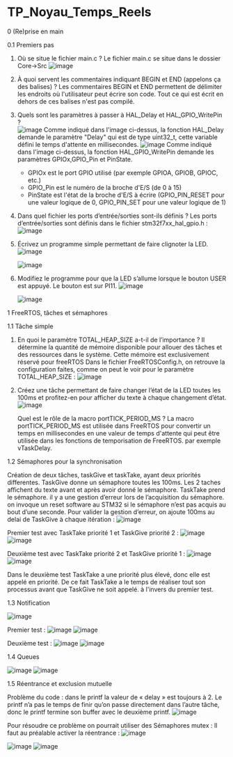 # TP_Noyau_Temps_Reels

0 (Re)prise en main

0.1 Premiers pas

  1.  Où se situe le fichier main.c ?
      Le fichier main.c se situe dans le dossier Core->Src
      ![image](https://user-images.githubusercontent.com/125466579/230084485-75f504f9-b557-4707-b96b-78e90a42add7.png)
      
  2.  À quoi servent les commentaires indiquant BEGIN et END (appelons ça des balises) ?
      Les commentaires BEGIN et END permettent de délimiter les endroits où l'utilisateur peut écrire son code. Tout ce qui est écrit en dehors de ces balises n'est pas compilé.
      
  3.  Quels sont les paramètres à passer à HAL_Delay et HAL_GPIO_WritePin ?    
      ![image](https://user-images.githubusercontent.com/125466579/230079394-39f86adf-b0ae-413e-822a-342cf8f99ee3.png)
      Comme indiqué dans l'image ci-dessus, la fonction HAL_Delay demande le paramètre "Delay" qui est de type uint32_t, cette variable défini le temps d'attente en millisecondes.
      ![image](https://user-images.githubusercontent.com/125466579/230079856-a7c3c1e4-55b9-492e-9c6f-1e45a23bb3e8.png)
      Comme indiqué dans l'image ci-dessus, la fonction HAL_GPIO_WritePin demande les paramètres GPIOx,GPIO_Pin et PinState.
        - GPIOx est le port GPIO utilisé (par exemple GPIOA, GPIOB, GPIOC, etc.)
        - GPIO_Pin est le numéro de la broche d'E/S (de 0 à 15)
        - PinState est l'état de la broche d'E/S à écrire (GPIO_PIN_RESET pour une valeur logique de 0, GPIO_PIN_SET pour une valeur logique de 1)
        
  4.  Dans quel fichier les ports d’entrée/sorties sont-ils définis ?
      Les ports d’entrée/sorties sont définis dans le fichier stm32f7xx_hal_gpio.h :
      ![image](https://user-images.githubusercontent.com/125466579/230081914-bc463b8d-f642-466c-9fcb-2ac6f1dda681.png)
      
  5.  Écrivez un programme simple permettant de faire clignoter la LED.
      ![image](https://user-images.githubusercontent.com/125466579/230084374-3eadabfe-c572-44fe-a666-d6fe24c52650.png)

      ![image](https://user-images.githubusercontent.com/125466579/230084287-2884fd69-048f-430c-bde1-f26d9adc7fd1.png)
      
  6.  Modifiez le programme pour que la LED s’allume lorsque le bouton USER est appuyé. Le bouton est sur PI11.
      ![image](https://user-images.githubusercontent.com/125466579/230085232-f47f2d5c-2309-42fc-8a92-01464dadfcf5.png)

      ![image](https://user-images.githubusercontent.com/125466579/230085085-74e6df64-8f54-415e-9d67-03bd09b75be7.png)
      
1 FreeRTOS, tâches et sémaphores

1.1 Tâche simple

  1.  En quoi le paramètre TOTAL_HEAP_SIZE a-t-il de l’importance ?
      Il détermine la quantité de mémoire disponible pour allouer des tâches et des ressources dans le système. Cette mémoire est exclusivement réservé pour freeRTOS
      Dans le fichier FreeRTOSConfig.h, on retrouve la configuration faites, comme on peut le voir pour le paramètre TOTAL_HEAP_SIZE : 
      ![image](https://user-images.githubusercontent.com/125466579/236872011-932165c9-fe78-41a9-8192-912695cd9c9c.png)
      
  2. Créez une tâche permettant de faire changer l’état de la LED toutes les 100ms et profitez-en pour afficher du texte à chaque changement d’état.
     ![image](https://user-images.githubusercontent.com/125466579/236872752-21147bd6-b980-42ff-848c-60f8c7d04d54.png)
    
     Quel est le rôle de la macro portTICK_PERIOD_MS ?
     La macro portTICK_PERIOD_MS est utilisée dans FreeRTOS pour convertir un temps en millisecondes en une valeur de temps d'attente qui peut être utilisée dans les fonctions de temporisation de FreeRTOS. par exemple vTaskDelay.
     
1.2 Sémaphores pour la synchronisation
  
  Création de deux tâches, taskGive et taskTake, ayant deux priorités differentes. TaskGive donne un sémaphore toutes les 100ms. Les 2 taches affichent du texte avant et après avoir donné le sémaphore. TaskTake prend le sémaphore. il y a une gestion d’erreur lors de l’acquisition du sémaphore. on invoque un reset software au STM32 si le sémaphore n’est pas acquis au bout d’une seconde. Pour valider la gestion d’erreur, on ajoute 100ms au delai de TaskGive à chaque itération :
  ![image](https://user-images.githubusercontent.com/125466579/236873880-506a1d8a-0b21-4fa5-9bef-1c8b99640ed1.png)
  
  Premier test avec TaskTake priorité 1 et TaskGive priorité 2 : 
  ![image](https://user-images.githubusercontent.com/125466579/236874431-295041d6-b1dc-4c63-b881-c916007df59b.png)
  ![image](https://user-images.githubusercontent.com/125466579/236874443-6f28d449-0ce4-44f6-b9bf-ee08ba313f71.png)

  Deuxième test avec TaskTake priorité 2 et TaskGive priorité 1 : 
  ![image](https://user-images.githubusercontent.com/125466579/236874512-ce5f1529-afd3-4ccc-81b6-be4050d0fa2c.png)
  ![image](https://user-images.githubusercontent.com/125466579/236874536-9a764549-be55-4505-b2f4-17da01aa2e5a.png)

  Dans le deuxième test TaskTake a une priorité plus élevé, donc elle est appelé en priorité. De ce fait TaskTake a le temps de réaliser tout son processus avant que TaskGive ne soit appelé. à l'invers du premier test.
  
1.3 Notification
  
  ![image](https://user-images.githubusercontent.com/125466579/236875848-eb6c5ce4-ba2b-4460-8197-94630aae2483.png)
  
  Premier test :
  ![image](https://user-images.githubusercontent.com/125466579/236875561-7155c30a-30f2-4016-b2be-ba4d2fbb66ad.png)
  ![image](https://user-images.githubusercontent.com/125466579/236875576-a6ea798f-8a85-4381-8032-0b92d1d657cc.png)

  Deuxième test : 
  ![image](https://user-images.githubusercontent.com/125466579/236875910-2b29a04e-d084-49a9-a360-2c5c10243e65.png)
  ![image](https://user-images.githubusercontent.com/125466579/236875928-442ece3f-ed10-4dd6-9598-93e75847ec1d.png)

1.4 Queues
  
  ![image](https://user-images.githubusercontent.com/125466579/236876070-2d604333-1069-4f34-af66-44b7652f9d9b.png)
  ![image](https://user-images.githubusercontent.com/125466579/236876153-edbb175f-f9ee-4983-a2d9-6f91be951e1f.png)

1.5 Réentrance et exclusion mutuelle
  
   Problème du code : dans le printf la valeur de « delay » est toujours à 2. Le printf n’a pas le temps de finir qu’on passe directement dans l’autre tâche, donc le printf termine son buffer avec le deuxième printf.
   ![image](https://user-images.githubusercontent.com/125466579/236876930-ae904f76-0f48-43b2-bbef-c1e1ce5ceb3f.png)


  Pour résoudre ce problème on pourrait utiliser des Sémaphores mutex :
  Il faut au préalable activer la réentrance : 
  ![image](https://user-images.githubusercontent.com/125466579/236877109-d5a0a6f7-6d2c-49e3-851a-89358d315f9c.png)

  ![image](https://user-images.githubusercontent.com/125466579/236876799-991533f3-62b7-44c3-91e9-1fc733d1b577.png)
  ![image](https://user-images.githubusercontent.com/125466579/236876950-af4fff59-c184-4c21-b352-ef7620cbbc5d.png)


